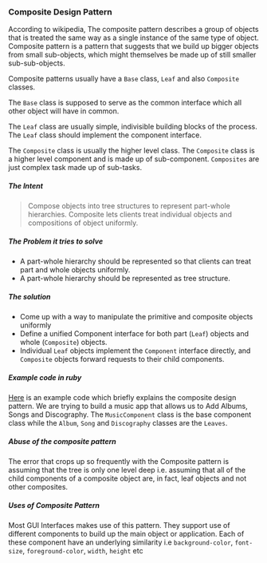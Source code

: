 ### Composite Design Pattern
According to wikipedia, The composite pattern describes a group of objects that is treated the same way as a single instance of the same type of object. Composite pattern is a pattern that suggests that we build up bigger objects from small sub-objects, which might themselves be made up of still smaller sub-sub-objects.

Composite patterns usually have a `Base` class, `Leaf` and also `Composite` classes.

The `Base` class is supposed to serve as the common interface which all other object will have in common.

The `Leaf` class are usually simple, indivisible building blocks of the process. The `Leaf` class should implement the component interface.

The `Composite` class is usually the higher level class. The `Composite` class is a higher level component and is made up of sub-component. `Composites` are just complex task made up of sub-tasks.


##### The Intent
> Compose objects into tree structures to represent part-whole hierarchies. Composite lets clients treat individual objects and compositions of object uniformly.

##### The Problem it tries to solve
- A part-whole hierarchy should be represented so that clients can treat part and whole objects uniformly.
- A part-whole hierarchy should be represented as tree structure.

##### The solution
- Come up with a way to manipulate the primitive and composite objects uniformly
- Define a unified Component interface for both part (`Leaf`) objects and whole (`Composite`) objects.
- Individual `Leaf` objects implement the `Component` interface directly, and `Composite` objects forward requests to their child components.

##### Example code in ruby
[Here]() is an example code which briefly explains the composite design pattern. We are trying to build a music app that allows us to Add Albums, Songs and Discography. The `MusicComponent` class is the base component class while the `Album`, `Song` and `Discography` classes are the `Leaves`.

##### Abuse of the composite pattern
The error that crops up so frequently with the Composite pattern is assuming that the tree is only one level deep i.e. assuming that all of the child components of a composite object are, in fact, leaf objects and not other composites.

##### Uses of Composite Pattern
Most GUI Interfaces makes use of this pattern. They support use of different components to build up the main object or application. Each of these component have an underlying similarity i.e `background-color`, `font-size`, `foreground-color`, `width`, `height` etc
